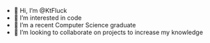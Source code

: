 - 👋 Hi, I’m @KtFluck
- 👀 I’m interested in code
- 🌱 I’m a recent Computer Science graduate
- 💞️ I’m looking to collaborate on projects to increase my knowledge

<!---
KtFluck/KtFluck is a ✨ special ✨ repository because its `README.md` (this file) appears on your GitHub profile.
You can click the Preview link to take a look at your changes.
--->

